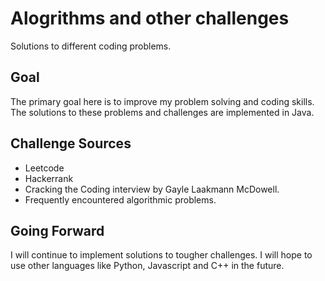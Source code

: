 # Alogrithms and other challenges
Solutions to different coding problems.

## Goal
The primary goal here is to improve my problem solving and coding skills.
The solutions to these problems and challenges are implemented in Java.

## Challenge Sources
- Leetcode
- Hackerrank
- Cracking the Coding interview by Gayle Laakmann McDowell.
- Frequently encountered algorithmic problems.

## Going Forward
I will continue to implement solutions to tougher challenges.
I will hope to use other languages like Python, Javascript and C++ in the future.
